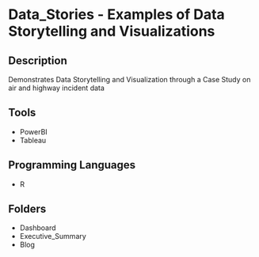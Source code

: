 # Data_Stories - Examples of Data Storytelling and Visualizations

## Description
Demonstrates Data Storytelling and Visualization through a Case Study on air and highway incident data

## Tools
- PowerBI
- Tableau

## Programming Languages
- R

## Folders
- Dashboard
- Executive_Summary
- Blog
